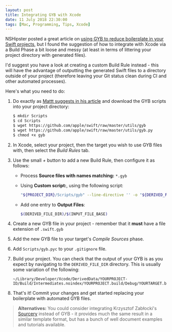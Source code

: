 ```yaml
---
layout: post
title: Integrating GYB with Xcode
date: 11 July 2018 22:30:00
tags: [Mac, Programming, Tips, Xcode]
---
```


NSHipster posted a great article on [using GYB to reduce boilerplate in your Swift projects](https://nshipster.com/swift-gyb/), but I found the suggestion of how to integrate with Xcode via a Build Phase a bit loose and messy (at least in terms of littering your project directory with generated files).

I'd suggest you have a look at creating a custom Build Rule instead - this will have the advantage of outputting the generated Swift files to a directory outside of your project (therefore leaving your Git status clean during CI and other automated processes).

Here's what you need to do:

1.  Do exactly as [Mattt suggests in his article](https://nshipster.com/swift-gyb/#using-gyb-in-xcode) and download the GYB scripts into your project directory:

    ```sh
    $ mkdir Scripts
    $ cd Scripts
    $ wget https://github.com/apple/swift/raw/master/utils/gyb
    $ wget https://github.com/apple/swift/raw/master/utils/gyb.py
    $ chmod +x gyb
    ```

2.  In Xcode, select your project, then the target you wish to use GYB files with, then select the _Build Rules_ tab.
3.  Use the small _+_ button to add a new Build Rule, then configure it as follows:

    - Process **Source files with names matching:** `*.gyb`
    - Using **Custom script:**, using the following script:

      ```sh
      "${PROJECT_DIR}/Scripts/gyb" --line-directive '' -o "${DERIVED_FILE_DIR}/${INPUT_FILE_BASE}" "${INPUT_FILE_PATH}"
      ```

    - Add one entry to **Output Files**:

      ```sh
      $(DERIVED_FILE_DIR)/$(INPUT_FILE_BASE)
      ```

4.  Create a new GYB file in your project - remember that it **must** have a file extension of `.swift.gyb`
5.  Add the new GYB file to your target's _Compile Sources_ phase.
6.  Add `Scripts/gyb.pyc` to your `.gitignore` file.
7.  Build your project. You can check that the output of your GYB is as you expect by navigating to the `DERIVED_FILE_DIR` directory. This is usually some variation of the following:

    ```
    ~/Library/Developer/Xcode/DerivedData/YOURPROJECT-ID/Build/Intermediates.noindex/YOURPROJECT.build/Debug/YOURTARGET.build/DerivedSources/
    ```

8.  That's it! Commit your changes and get started replacing your boilerplate with automated GYB files.

> **Alternatives:** You could consider integrating Krzysztof Zabłocki's [Sourcery](https://github.com/krzysztofzablocki/Sourcery) instead of GYB - it provides much the same result in a similar template format, but has a bunch of well document examples and tutorials available.
